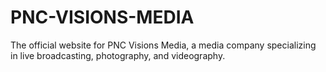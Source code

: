 # PNC-VISIONS-MEDIA
The official website for PNC Visions Media, a media company specializing in live broadcasting, photography, and videography.
